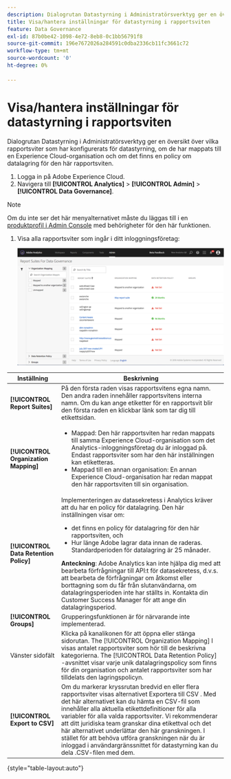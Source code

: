 ```yaml
---
description: Dialogrutan Datastyrning i Administratörsverktyg ger en översikt över vilka rapportsviter som har konfigurerats för datastyrning, om de har mappats till en Experience Cloud-organisation och om det finns en policy om datalagring för den här rapportsviten.
title: Visa/hantera inställningar för datastyrning i rapportsviten
feature: Data Governance
exl-id: 87b0be42-1098-4e72-8eb8-0c1bb56791f8
source-git-commit: 196e7672026a284591c0dba2336cb11fc3661c72
workflow-type: tm+mt
source-wordcount: '0'
ht-degree: 0%

---
```


# Visa/hantera inställningar för datastyrning i rapportsviten

Dialogrutan Datastyrning i Administratörsverktyg ger en översikt över vilka rapportsviter som har konfigurerats för datastyrning, om de har mappats till en Experience Cloud-organisation och om det finns en policy om datalagring för den här rapportsviten.

1. Logga in på Adobe Experience Cloud.
1. Navigera till **[!UICONTROL Analytics]** > **[!UICONTROL Admin]** > **[!UICONTROL Data Governance]**.

>[!NOTE]
>
>Om du inte ser det här menyalternativet måste du läggas till i en [produktprofil i Admin Console](https://experienceleague.adobe.com/docs/analytics/admin/admin-console/permissions/product-profile.html) med behörigheter för den här funktionen.

1. Visa alla rapportsviter som ingår i ditt inloggningsföretag:

   ![](assets/privacy_setup_an.png)

| Inställning | Beskrivning |
| --- | --- |
| **[!UICONTROL Report Suites]** | På den första raden visas rapportsvitens egna namn. Den andra raden innehåller rapportsvitens interna namn. Om du kan ange etiketter för en rapportsvit blir den första raden en klickbar länk som tar dig till etikettsidan. |
| **[!UICONTROL Organization Mapping]** | <ul><li>Mappad: Den här rapportsviten har redan mappats till samma Experience Cloud-organisation som det Analytics-inloggningsföretag du är inloggad på. Endast rapportsviter som har den här inställningen kan etiketteras.</li><li>Mappad till en annan organisation: En annan Experience Cloud-organisation har redan mappat den här rapportsviten till sin organisation.</li></ul> |
| **[!UICONTROL Data Retention Policy]** | Implementeringen av datasekretess i Analytics kräver att du har en policy för datalagring. Den här inställningen visar om:<ul><li>det finns en policy för datalagring för den här rapportsviten, och</li><li>Hur länge Adobe lagrar data innan de raderas. Standardperioden för datalagring är 25 månader.</li></ul>**Anteckning**: Adobe Analytics kan inte hjälpa dig med att bearbeta förfrågningar till API:t för datasekretess, d.v.s. att bearbeta de förfrågningar om åtkomst eller borttagning som du får från slutanvändarna, om datalagringsperioden inte har ställts in. Kontakta din Customer Success Manager för att ange din datalagringsperiod. |
| **[!UICONTROL Groups]** | Grupperingsfunktionen är för närvarande inte implementerad. |
| Vänster sidofält | Klicka på kanalikonen för att öppna eller stänga sidorutan. The [!UICONTROL Organization Mapping] I visas antalet rapportsviter som hör till de beskrivna kategorierna. The [!UICONTROL Data Retention Policy] -avsnittet visar varje unik datalagringspolicy som finns för din organisation och antalet rapportsviter som har tilldelats den lagringspolicyn. |
| **[!UICONTROL Export to CSV]** | Om du markerar kryssrutan bredvid en eller flera rapportsviter visas alternativet  Exportera till CSV . Med det här alternativet kan du hämta en CSV-fil som innehåller alla aktuella etikettdefinitioner för alla variabler för alla valda rapportsviter. Vi rekommenderar att ditt juridiska team granskar dina etikettval och det här alternativet underlättar den här granskningen. I stället för att behöva utföra granskningen när du är inloggad i användargränssnittet för datastyrning kan du dela .CSV-filen med dem. |

{style=&quot;table-layout:auto&quot;}
